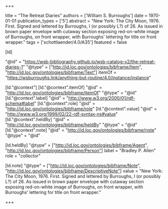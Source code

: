 +++

title = "The Retreat Diaries"
authors = ['William S. Burroughs']
date = 1970-01-01
publication_types = ['5']
abstract = "New York: The City Moon, 1976. First. Signed and lettered by Burroughs, I (or possibly L?) of 26. As issued in brown paper envelope with cutaway section exposing red-on-white image of Burroughs, on front wrapper, with Burroughs' lettering for title on front wrapper."
tags = ['schottlaender/4.0/A35']
featured = false

[ld]

"@id" = "https://wsb-bibliography.github.io/wsb-catalog-v2/the-retreat-diaries-1"
"@type" = ["http://id.loc.gov/ontologies/bibframe/Item", "http://id.loc.gov/ontologies/bibframe/Text"]
itemOf = "https://wsburroughs.link/anything-but-routine/4.0/instance/instance"

[ld."@context"]
    [ld."@context".itemOf]
    "@id" = "http://id.loc.gov/ontologies/bibframe/itemOf"
    "@type" = "@id"
    [ld."@context".label]
    "@id" = "http://www.w3.org/2000/01/rdf-schema#label"
    [ld."@context".role]
    "@id" = "http://id.loc.gov/ontologies/bibframe/role"
    [ld."@context".value]
    "@id" = "http://www.w3.org/1999/02/22-rdf-syntax-ns#value"
    [ld."@context".heldBy]
    "@id" = "http://id.loc.gov/ontologies/bibframe/heldBy"
    "@type" = "@id"
    [ld."@context".note]
    "@id" = "http://id.loc.gov/ontologies/bibframe/note"
    "@type" = "@id"

[ld.heldBy]
"@type" = ["http://id.loc.gov/ontologies/bibframe/Agent", "http://id.loc.gov/ontologies/bibframe/Person"]
label = "Bradley P. Allen"
role = "collector"

[ld.note]
"@type" = ["http://id.loc.gov/ontologies/bibframe/Note", "http://id.loc.gov/ontologies/bibframe/DescriptiveNote"]
value = "New York: The City Moon, 1976. First. Signed and lettered by Burroughs, I (or possibly L?) of 26. As issued in brown paper envelope with cutaway section exposing red-on-white image of Burroughs, on front wrapper, with Burroughs' lettering for title on front wrapper."

+++
